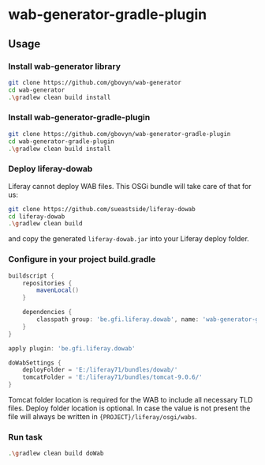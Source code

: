 # wab-generator-gradle-plugin

## Usage

### Install wab-generator library

```sh
git clone https://github.com/gbovyn/wab-generator
cd wab-generator
.\gradlew clean build install
```

### Install wab-generator-gradle-plugin

```sh
git clone https://github.com/gbovyn/wab-generator-gradle-plugin
cd wab-generator-gradle-plugin
.\gradlew clean build install
```

### Deploy liferay-dowab

Liferay cannot deploy WAB files. This OSGi bundle will take care of that for us:

```sh
git clone https://github.com/sueastside/liferay-dowab
cd liferay-dowab
.\gradlew clean build
```
and copy the generated `liferay-dowab.jar` into your Liferay deploy folder.

### Configure in your project build.gradle

```groovy
buildscript {
	repositories {
		mavenLocal()
	}

	dependencies {
		classpath group: 'be.gfi.liferay.dowab', name: 'wab-generator-gradle-plugin', version: '1.0-SNAPSHOT'
	}
}

apply plugin: 'be.gfi.liferay.dowab'

doWabSettings {
	deployFolder = 'E:/liferay71/bundles/dowab/'
	tomcatFolder = 'E:/liferay71/bundles/tomcat-9.0.6/'
}
```

Tomcat folder location is required for the WAB to include all necessary TLD files.
Deploy folder location is optional. In case the value is not present the file will always be written in `{PROJECT}/liferay/osgi/wabs`.

### Run task

```sh
.\gradlew clean build doWab
```
